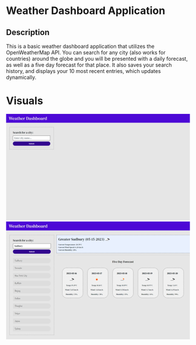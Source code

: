 # Weather Dashboard Application

## Description

This is a basic weather dashboard application that utilizes the OpenWeatherMap API. You can search for any city (also works for countries) around the globe and you will be presented with a daily forecast, as well as a five day forecast for that place. It also saves your search history, and displays your 10 most recent entries, which updates dynamically.

# Visuals

![intro-demo-page](./assets/images/intro-demo.png)
![search-demo-page](./assets/images/search-demo.png)